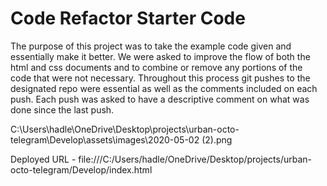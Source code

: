 # Code Refactor Starter Code
The purpose of this project was to take the example code given and essentially make it better.  We were asked to improve the flow of both the html and css documents and to combine or remove any 
portions of the code that were not necessary.  Throughout this process git pushes to the designated repo were essential as well as the comments included on each push.  Each push was asked to have a 
descriptive comment on what was done since the last push.

C:\Users\hadle\OneDrive\Desktop\projects\urban-octo-telegram\Develop\assets\images\2020-05-02 (2).png

Deployed URL - file:///C:/Users/hadle/OneDrive/Desktop/projects/urban-octo-telegram/Develop/index.html